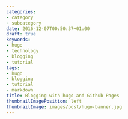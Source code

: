 ```yaml
---
categories:
- category
- subcategory
date: 2016-12-07T00:50:37+01:00
draft: true
keywords:
- hugo
- technology
- blogging
- tutorial
tags:
- hugo
- blogging
- tutorial
- markdown
title: Blogging with hugo and Github Pages
thumbnailImagePosition: left
thumbnailImage: images/post/hugo-banner.jpg
---
```


